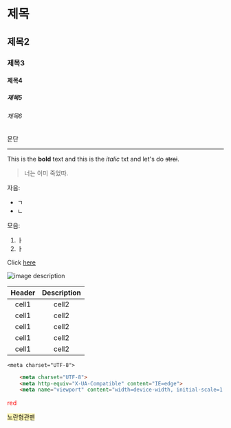 <!-- Heading -->

# 제목

## 제목2

### 제목3

#### 제목4

##### 제목5

###### 제목6

문단

<!-- Line -->

---

<!-- Text attributes -->

This is the **bold** text and this is the _italic_ txt and let's do ~~strai~~.

<!-- Quote -->

> 너는 이미 죽었따.

<!-- Bullet list -->

자음:

- ㄱ
- ㄴ

모음:

1. ㅏ
2. ㅏ

<!-- Link -->

Click [here](https://www.youtube.com/watch?v=kMEb_BzyUqk)

<!-- image -->

![image description](link)

<!-- Table -->

| Header | Description |
| :----: | :---------: |
| cell1  |    cell2    |
| cell1  |    cell2    |
| cell1  |    cell2    |
| cell1  |    cell2    |
| cell1  |    cell2    |

<!-- Code -->

`<meta charset="UTF-8">`

```html
    <meta charset="UTF-8">
    <meta http-equiv="X-UA-Compatible" content="IE=edge">
    <meta name="viewport" content="width=device-width, initial-scale=1.
```

<!-- 글자 색상 -->

<span style='color:red'>red</span>

<!-- 형광펜 -->

<span style='background-color:#fff5b1'>노란형관펜</span>
